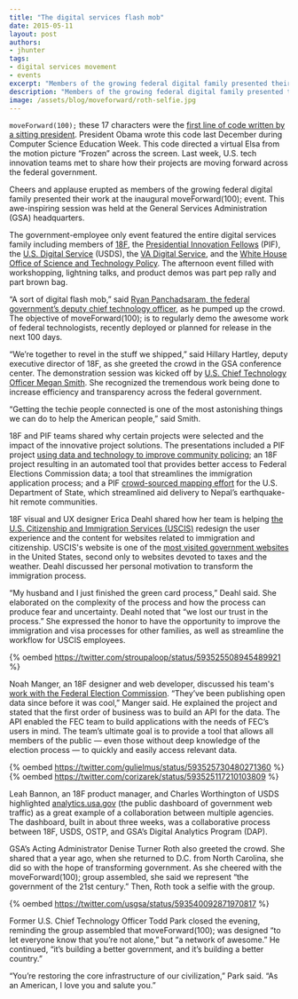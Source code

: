 ```yaml
---
title: "The digital services flash mob"
date: 2015-05-11
layout: post
authors:
- jhunter
tags:
- digital services movement
- events
excerpt: "Members of the growing federal digital family presented their work at the inaugural moveForward(100); event last week, which featured workshopping, lightning talks, and product demos."
description: "Members of the growing federal digital family presented their work at the inaugural moveForward(100); event last week, which featured workshopping, lightning talks, and product demos."
image: /assets/blog/moveforward/roth-selfie.jpg
---
```


`moveForward(100);` these 17 characters were the [first line of code
written by a sitting
president](http://www.wired.com/2014/12/obama-becomes-first-president-write-computer-program/).
President Obama wrote this code last December during Computer Science
Education Week. This code directed a virtual Elsa from the motion
picture “Frozen” across the screen. Last week, U.S. tech innovation
teams met to share how their projects are moving forward across the
federal government.

Cheers and applause erupted as members of the growing federal digital
family presented their work at the inaugural moveForward(100);
event. This awe-inspiring session was held at the General Services
Administration (GSA) headquarters.

The government-employee only event featured the entire digital services
family including members of [18F](https://18f.gsa.gov/), the
[Presidential Innovation
Fellows](https://www.whitehouse.gov/innovationfellows) (PIF), the
[U.S. Digital
Service](https://www.whitehouse.gov/digital/united-states-digital-service)
(USDS), the [VA Digital Service](http://www.va.gov/ds/), and the
[White House Office of Science and Technology
Policy](https://www.whitehouse.gov/administration/eop/ostp). The
afternoon event filled with workshopping, lightning talks, and product
demos was part pep rally and part brown bag.

“A sort of digital flash mob,” said [Ryan Panchadsaram, the federal
government’s deputy chief technology
officer](https://www.whitehouse.gov/administration/eop/ostp/about/leadershipstaff),
as he pumped up the crowd. The objective of moveForward(100); is to
regularly demo the awesome work of federal technologists, recently
deployed or planned for release in the next 100 days.

“We’re together to revel in the stuff we shipped,” said Hillary Hartley,
deputy executive director of 18F, as she greeted the crowd in the GSA
conference center. The demonstration session was kicked off by [U.S.
Chief Technology Officer Megan
Smith](https://www.whitehouse.gov/administration/eop/ostp/about/leadershipstaff/smith).
She recognized the tremendous work being done to increase efficiency and
transparency across the federal government.

“Getting the techie people connected is one of the most astonishing
things we can do to help the American people,” said Smith.

18F and PIF teams shared why certain projects were selected and the
impact of the innovative project solutions. The presentations included a
PIF project [using data and technology to improve community
policing](https://www.whitehouse.gov/blog/2015/04/09/using-technology-and-data-improve-community-policing-police-data-initiative);
an 18F project resulting in an automated tool that provides better
access to Federal Elections Commission data; a tool that streamlines the
immigration application process; and a PIF [crowd-sourced mapping
effort](http://mapgive.state.gov/index.html) for the U.S. Department of
State, which streamlined aid delivery to Nepal’s earthquake-hit remote
communities.

18F visual and UX designer Erica Deahl shared how her team is helping [the U.S. Citizenship and
Immigration Services (USCIS)](https://my.uscis.gov) redesign the user experience and the content for websites related to immigration and citizenship. USCIS's website is one of the [most
visited government websites](https://analytics.usa.gov) in the United
States, second only to websites devoted to taxes and the weather. Deahl
discussed her personal motivation to transform the immigration process.

“My husband and I just finished the green card process,” Deahl said. She
elaborated on the complexity of the process and how the process can
produce fear and uncertainty. Deahl noted that “we lost our trust in the
process.” She expressed the honor to have the opportunity to improve the
immigration and visa processes for other families, as well as streamline
the workflow for USCIS employees.

{% oembed https://twitter.com/stroupaloop/status/593525508945489921 %}

Noah Manger, an 18F designer and web developer, discussed his team's [work with the
Federal Election
Commission](https://18f.gsa.gov/2014/08/21/creating-an-open-fec/).
“They’ve been publishing open data since before it was cool,” Manger
said. He explained the project and stated that the first order of
business was to build an API for the data. The API enabled the FEC team
to build applications with the needs of FEC’s users in mind. The team’s
ultimate goal is to provide a tool that allows all members of the public
— even those without deep knowledge of the election process — to quickly
and easily access relevant data.

{% oembed https://twitter.com/gulielmus/status/593525730480271360 %}
<br />
{% oembed https://twitter.com/corizarek/status/593525117210103809 %}

Leah Bannon, an 18F product manager, and Charles Worthington of USDS
highlighted [analytics.usa.gov](https://analytics.usa.gov/) (the
public dashboard of government web traffic) as a great example of a
collaboration between multiple agencies. The dashboard, built in about
three weeks, was a collaborative process between 18F, USDS, OSTP, and
GSA’s Digital Analytics Program (DAP).

GSA’s Acting Administrator Denise Turner Roth also greeted the crowd.
She shared that a year ago, when she returned to D.C. from North
Carolina, she did so with the hope of transforming government. As she
cheered with the moveForward(100); group assembled, she said we
represent “the government of the 21st century.” Then, Roth took a selfie
with the group.

{% oembed https://twitter.com/usgsa/status/593540092871970817 %}

Former U.S. Chief Technology Officer Todd Park closed the evening, reminding the group assembled
that moveForward(100); was designed “to let everyone know that
you’re not alone,” but “a network of awesome.” He continued, “it’s
building a better government, and it’s building a better country.”

“You’re restoring the core infrastructure of our civilization,” Park
said. “As an American, I love you and salute you.”
